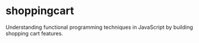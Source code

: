 # shoppingcart

Understanding functional programming techniques in JavaScript by building shopping cart features.
